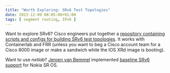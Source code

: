```yaml
---
title: "Worth Exploring: SRv6 Test Topologies"
date: 2023-12-09 08:05:00+01:00
tags: [ segment routing, IPv6 ]
---
```

Want to explore SRv6? Cisco engineers put together a 
[repository containing scripts and configs for building SRv6 test topologies](https://github.com/segmentrouting/srv6-labs). It works with Containerlab and FRR (unless you want to beg a Cisco account team for a Cisco 8000 image or make a sandwich while the IOS XRd image is booting).

Want to use _netlab_? [Jeroen van Bemmel](https://www.linkedin.com/in/jeroenvbemmel/) implemented [baseline SRv6 support](https://netlab.tools/module/srv6/) for Nokia SR OS.
